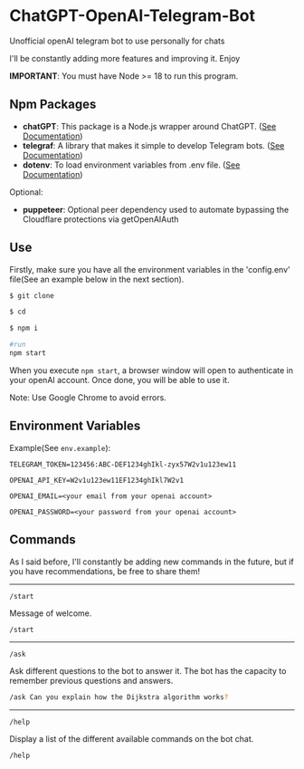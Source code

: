 # ChatGPT-OpenAI-Telegram-Bot

Unofficial openAI telegram bot to use personally for chats

I'll be constantly adding more features and improving it. Enjoy

**IMPORTANT**: You must have Node >= 18 to run this program.

## Npm Packages

- **chatGPT**: This package is a Node.js wrapper around ChatGPT. ([See Documentation](https://www.npmjs.com/package/chatgpt))
- **telegraf**: A library that makes it simple to develop Telegram bots. ([See Documentation](https://www.npmjs.com/package/telegraf))
- **dotenv**: To load environment variables from .env file. ([See Documentation](https://www.npmjs.com/package/dotenv))

Optional:

- **puppeteer**: Optional peer dependency used to automate bypassing the Cloudflare protections via getOpenAIAuth

## Use

Firstly, make sure you have all the environment variables in the 'config.env' file(See an example below in the next section).

```bash
$ git clone

$ cd

$ npm i

#run
npm start
```

When you execute `npm start`, a browser window will open to authenticate in your openAI account. Once done, you will be able to use it.

Note: Use Google Chrome to avoid errors.

## Environment Variables

Example(See `env.example`):

```
TELEGRAM_TOKEN=123456:ABC-DEF1234ghIkl-zyx57W2v1u123ew11

OPENAI_API_KEY=W2v1u123ew11EF1234ghIkl7W2v1

OPENAI_EMAIL=<your email from your openai account>

OPENAI_PASSWORD=<your password from your openai account>
```

## Commands

As I said before, I'll constantly be adding new commands in the future, but if you have recommendations, be free to share them!

---

`/start`

Message of welcome.

```bash
/start
```

---

`/ask`

Ask different questions to the bot to answer it. The bot has the capacity to remember previous questions and answers.

```bash
/ask Can you explain how the Dijkstra algorithm works?
```

---

`/help`

Display a list of the different available commands on the bot chat.

```bash
/help
```
